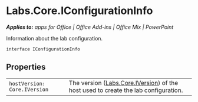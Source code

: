 
# Labs.Core.IConfigurationInfo

 _**Applies to:** apps for Office | Office Add-ins | Office Mix | PowerPoint_

Information about the lab configuration.

```
interface IConfigurationInfo
```


## Properties


|||
|:-----|:-----|
| `hostVersion: Core.IVersion`|The version ([Labs.Core.IVersion](../../reference/office-mix/labs.core.iversion.md)) of the host used to create the lab configuration.|
